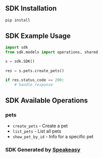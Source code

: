 # 

<!-- Start SDK Installation -->
## SDK Installation

```bash
pip install 
```
<!-- End SDK Installation -->

## SDK Example Usage
<!-- Start SDK Example Usage -->
```python
import sdk
from sdk.models import operations, shared

s = sdk.SDK()
    
res = s.pets.create_pets()

if res.status_code == 200:
    # handle response
```
<!-- End SDK Example Usage -->

<!-- Start SDK Available Operations -->
## SDK Available Operations


### pets

* `create_pets` - Create a pet
* `list_pets` - List all pets
* `show_pet_by_id` - Info for a specific pet
<!-- End SDK Available Operations -->

### SDK Generated by [Speakeasy](https://docs.speakeasyapi.dev/docs/using-speakeasy/client-sdks)
